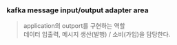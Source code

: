 ### kafka message input/output adapter area
> application의 outport를 구현하는 역할   
> 데이터 입출력, 메시지 생산(발행) / 소비(가입)을 담당한다. 